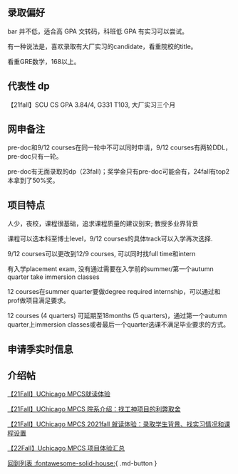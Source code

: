 ## 录取偏好

bar 并不低，适合高 GPA 文转码，科班低 GPA 有实习可以尝试。

有一种说法是，喜欢录取有大厂实习的candidate，看重院校的title。

看重GRE数学，168以上。

## 代表性 dp

【21fall】SCU CS GPA 3.84/4, G331 T103, 大厂实习三个月

## 网申备注
pre-doc和9/12 courses在同一轮中不可以同时申请，9/12 courses有两轮DDL，pre-doc只有一轮。

pre-doc有无面录取的dp（23fall)；奖学金只有pre-doc可能会有，24fall有top2本拿到了50%奖。

## 项目特点

人少，夜校，课程很基础，追求课程质量的建议别来; 教授多业界背景

课程可以选本科至博士level，9/12 courses的具体track可以入学再次选择.

9/12 courses可以更改到12/9 courses, 可以同时找full time和intern

有入学placement exam, 没有通过需要在入学前的summer/第一个autumn quarter take immersion classes

12 courses在summer quarter要做degree required internship，可以通过和prof做项目满足要求。

12 courses (4 quarters) 可延期至18months (5 quarters)，通过第一个autumn quarter上immersion classes或者最后一个quarter选课不满足毕业要求的方式。

## 申请季实时信息

## 介绍帖
[【21Fall】UChicago MPCS就读体验](https://www.1point3acres.com/bbs/thread-862019-1-1.html)

[【21Fall】UChicago MPCS 院系介绍：找工神项目的利弊取舍](https://www.1point3acres.com/bbs/thread-843060-1-1.html)

[【21Fall】UChicago MPCS 2021fall 就读体验：录取学生背景、找实习情况和课程设置](https://www.1point3acres.com/bbs/thread-805194-1-1.html)

[【22Fall】Uchicago MPCS 项目体验汇总](https://www.1point3acres.com/bbs/thread-858692-1-1.html)



[回到列表 :fontawesome-solid-house:](grade.md){ .md-button }
